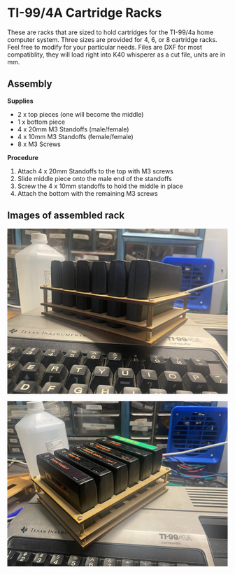 # TI-99/4A Cartridge Racks

These are racks that are sized to hold cartridges for the TI-99/4a home computer system.  Three sizes are provided for 4, 6, or 8 cartridge racks.  Feel free to modify for your particular needs.  Files are DXF for most compatiblity, they will load right into K40 whisperer as a cut file, units are in mm.

## Assembly

**Supplies**

- 2 x top pieces (one will become the middle)
- 1 x bottom piece
- 4 x 20mm M3 Standoffs (male/female)
- 4 x 10mm M3 Standoffs (female/female)
- 8 x M3 Screws

**Procedure**

1. Attach 4 x 20mm Standoffs to the top with M3 screws 
2. Slide middle piece onto the male end of the standoffs
3. Screw the 4 x 10mm standoffs to hold the middle in place
4. Attach the bottom with the remaining M3 screws

## Images of assembled rack

![Rack-Image](https://github.com/ktelep/TI99_cart_rack/blob/main/Cart_holder.jpg)

![Rack-Image2](https://github.com/ktelep/TI99_cart_rack/blob/main/Cart_holder_2.jpg)
